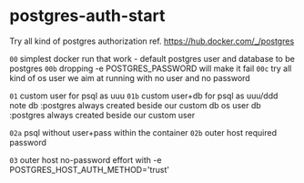 # postgres-auth-start
Try all kind of postgres authorization
ref. https://hub.docker.com/_/postgres

`00`  simplest docker run that work - default postgres user and database to be postgres
`00b` dropping -e POSTGRES_PASSWORD will make it fail
`00c` try all kind of os user
      we aim at running with no user and no password
      
`01`  custom user    for psql as uuu
`01b` custom user+db for psql as uuu/ddd
      note db         :postgres always created beside our custom db
           os user db :postgres always created beside our custom user

`02a` psql without user+pass within the container
`02b` outer host required password

`03`  outer host no-password effort with -e POSTGRES_HOST_AUTH_METHOD='trust'
